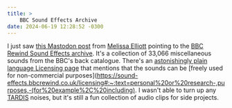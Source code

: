 ```yaml
---
title: >
    BBC Sound Effects Archive
date: 2024-06-19 12:28:52 -0300
---
```


I just saw [this Mastodon post](https://infosec.exchange/@0xabad1dea/112643323096146636) from [Melissa Elliott](https://github.com/0xabad1dea) pointing to the [BBC Rewind Sound Effects archive](https://sound-effects.bbcrewind.co.uk). It's a collection of 33,066 miscellaneous sounds from the BBC's back catalogue. There's an [astonishingly plain language Licensing page](https://sound-effects.bbcrewind.co.uk/licensing) that mentions that the sounds can be [freely used for non-commercial purposes](https://sound-effects.bbcrewind.co.uk/licensing#:~:text=personal%20or%20research-,purposes,-(for%20example%2C%20including). I wasn't able to turn up any [TARDIS](https://en.wikipedia.org/wiki/TARDIS) noises, but it's still a fun collection of audio clips for side projects.